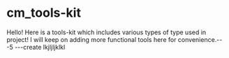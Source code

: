 # cm_tools-kit
Hello! Here is a tools-kit which includes various types of type used in project! I will keep on adding more functional tools here for convenience.---5
---create
lkjljljklkl
